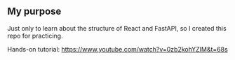 ## My purpose

Just only to learn about the structure of React and FastAPI, so I created this repo for practicing.

Hands-on tutorial: https://www.youtube.com/watch?v=0zb2kohYZIM&t=68s